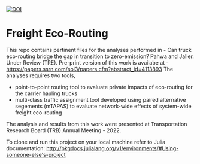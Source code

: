 [![DOI](https://zenodo.org/badge/DOI/10.5281/zenodo.5140095.svg)](https://doi.org/10.5281/zenodo.5140095)

# Freight Eco-Routing
This repo contains pertinent files for the analyses performed in - Can truck eco-routing bridge the gap in transition to zero-emission? Pahwa and Jaller. Under Review (TRE). Pre-print version of this work is availabe at - https://papers.ssrn.com/sol3/papers.cfm?abstract_id=4113893
The analyses requires two tools,
- point-to-point routing tool to evaluate private impacts of eco-routing for the carrier hauling trucks
- multi-class traffic assignment tool developed using paired alternative segements (mTAPAS) to evaluate network-wide effects of system-wide freight eco-routing

The analysis and results from this work were presented at Transportation Research Board (TRB) Annual Meeting - 2022. 

To clone and run this project on your local machine refer to Julia documentation: http://pkgdocs.julialang.org/v1/environments/#Using-someone-else's-project 
